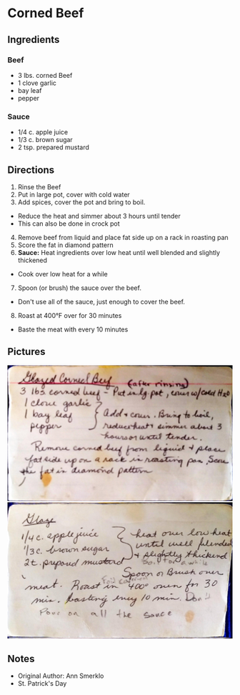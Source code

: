 Corned Beef
=====================================================

Ingredients
------------------------------------------
### Beef
* 3 lbs. corned Beef
* 1 clove garlic
* bay leaf
* pepper

### Sauce
* 1/4 c. apple juice
* 1/3 c. brown sugar
* 2 tsp. prepared mustard

Directions
--------------------------------------------------
1. Rinse the Beef
2. Put in large pot, cover with cold water
3. Add spices, cover the pot and bring to boil.
  * Reduce the heat and simmer about 3 hours until tender
  * This can also be done in crock pot
4. Remove beef from liquid and place fat side up on a rack in roasting pan
5. Score the fat in diamond pattern
6. **Sauce:** Heat ingredients over low heat until well blended and slightly thickened
  * Cook over low heat for a while
7. Spoon (or brush) the sauce over the beef.
  * Don't use all of the sauce, just enough to cover the beef.
8. Roast at 400°F over for 30 minutes
  * Baste the meat with every 10 minutes


Pictures
-------------------------------------------------
![Original Recipe, part 1](.\imgs\CornedBeef1.jpg "Original Recipe, part 1")
![Original Recipe, part 2](.\imgs\CornedBeef2.jpg "Original Recipe, part 2")

Notes
---------------------------------------------------------
* Original Author: Ann Smerklo
* St. Patrick's Day
